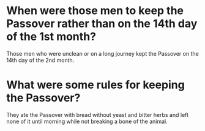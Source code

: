 # When were those men to keep the Passover rather than on the 14th day of the 1st month?

Those men who were unclean or on a long journey kept the Passover on the 14th day of the 2nd month.

# What were some rules for keeping the Passover?

They ate the Passover with bread without yeast and bitter herbs and left none of it until morning while not breaking a bone of the animal.
